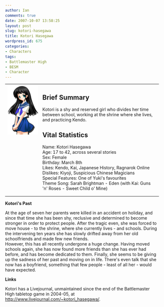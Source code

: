 ```yaml
---
author: Ian
comments: true
date: 2007-10-07 13:58:25
layout: post
slug: kotori-hasegawa
title: Kotori Hasegawa
wordpress_id: 675
categories:
- Characters
tags:
- Battlemaster High
- BESM
- Character
---
```


<table border="0" cellspacing="10">
<tr>
<td valign="top"><img src="/characters/portraits/kotori.png" /></td>
<td valign="top">
<h2>Brief Summary</h2>
<p>Kotori is a shy and reserved girl who divides her time between school, working at the shrine where she lives, and practicing Kendo.</p>
<h2>Vital Statistics</h2>
<p>Name: Kotori Hasegawa<br />
Age: 17 to 42, across several stories<br />
Sex: Female<br />
Birthday: March 8th<br />
Likes: Kendo, Kai, Japanese History, Ragnarok Online<br />
Dislikes: Kiyoji, Suspicious Chinese Magicians<br />
Special Features: One of Yuki&#039;s favourites<br />
Theme Song: Sarah Brightman - Eden (with Kai: Guns &#039;n&#039; Roses - Sweet Child o&#039; Mine)
</p>
</td>
</tr>
</table>
<p><b>Kotori&#039;s Past</b></p>
<p>At the age of seven her parents were killed in an accident on holiday, and since that time she has been shy, reclusive and determined to become stronger in order to protect people. After the tragic even, she was forced to move house - to the shrine, where she currently lives - and schools. During the intervening ten years she has slowly drifted away from her old schoolfriends and made few new friends.<br />
However, this has all recently undergone a huge change. Having moved schools again, she has now found more friends than she has ever had before, and has become dedicated to them. Finally, she seems to be giving up the sadness of her past and moving on in life. There&#039;s even talk that she now has a boyfriend, something that few people - least of all her - would have expected.</p>
<p><b>Links</b></p>
<p>Kotori has a Livejournal, unmaintained since the end of the Battlemaster High tabletop game in 2004-05, at <a href="http://www.livejournal.com/~kotori_hasegawa/">http://www.livejournal.com/~kotori_hasegawa/</a>. </p>

